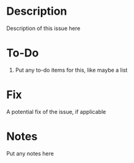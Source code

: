 # Description
Description of this issue here

# To-Do
1) Put any to-do items for this, like maybe a list

# Fix
A potential fix of the issue, if applicable

# Notes
Put any notes here
